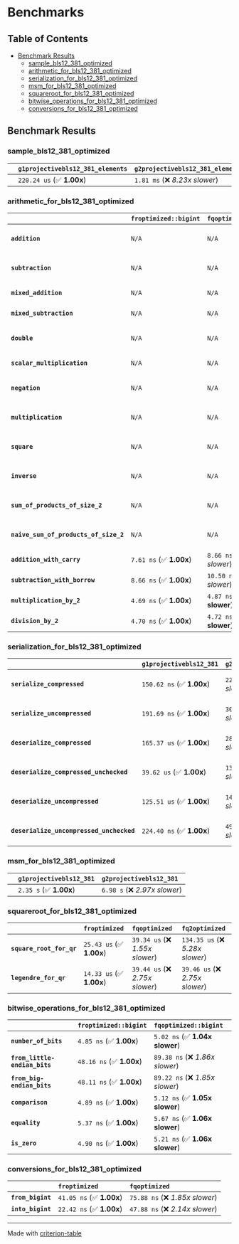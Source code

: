 # Benchmarks

## Table of Contents

- [Benchmark Results](#benchmark-results)
    - [sample_bls12_381_optimized](#sample_bls12_381_optimized)
    - [arithmetic_for_bls12_381_optimized](#arithmetic_for_bls12_381_optimized)
    - [serialization_for_bls12_381_optimized](#serialization_for_bls12_381_optimized)
    - [msm_for_bls12_381_optimized](#msm_for_bls12_381_optimized)
    - [squareroot_for_bls12_381_optimized](#squareroot_for_bls12_381_optimized)
    - [bitwise_operations_for_bls12_381_optimized](#bitwise_operations_for_bls12_381_optimized)
    - [conversions_for_bls12_381_optimized](#conversions_for_bls12_381_optimized)

## Benchmark Results

### sample_bls12_381_optimized

|        | `g1projectivebls12_381_elements`          | `g2projectivebls12_381_elements`           |
|:-------|:------------------------------------------|:------------------------------------------ |
|        | `220.24 us` (✅ **1.00x**)                 | `1.81 ms` (❌ *8.23x slower*)               |

### arithmetic_for_bls12_381_optimized

|                                       | `froptimized::bigint`          | `fqoptimized::bigint`           | `g1projectivebls12_381`          | `g2projectivebls12_381`          | `fq2optimized`                   | `fq12optimized`                   | `fqoptimized`                    | `froptimized`                     |
|:--------------------------------------|:-------------------------------|:--------------------------------|:---------------------------------|:---------------------------------|:---------------------------------|:----------------------------------|:---------------------------------|:--------------------------------- |
| **`addition`**                        | `N/A`                          | `N/A`                           | `1.22 us` (✅ **1.00x**)          | `3.88 us` (❌ *3.18x slower*)     | `23.30 ns` (🚀 **52.35x faster**) | `180.84 ns` (🚀 **6.74x faster**)  | `12.66 ns` (🚀 **96.33x faster**) | `8.66 ns` (🚀 **140.79x faster**)  |
| **`subtraction`**                     | `N/A`                          | `N/A`                           | `1.27 us` (✅ **1.00x**)          | `3.93 us` (❌ *3.10x slower*)     | `23.32 ns` (🚀 **54.36x faster**) | `158.46 ns` (🚀 **8.00x faster**)  | `12.94 ns` (🚀 **97.99x faster**) | `8.77 ns` (🚀 **144.50x faster**)  |
| **`mixed_addition`**                  | `N/A`                          | `N/A`                           | `886.22 ns` (✅ **1.00x**)        | `2.78 us` (❌ *3.14x slower*)     | `N/A`                            | `N/A`                             | `N/A`                            | `N/A`                             |
| **`mixed_subtraction`**               | `N/A`                          | `N/A`                           | `923.01 ns` (✅ **1.00x**)        | `2.83 us` (❌ *3.06x slower*)     | `N/A`                            | `N/A`                             | `N/A`                            | `N/A`                             |
| **`double`**                          | `N/A`                          | `N/A`                           | `584.27 ns` (✅ **1.00x**)        | `1.78 us` (❌ *3.05x slower*)     | `12.51 ns` (🚀 **46.69x faster**) | `71.11 ns` (🚀 **8.22x faster**)   | `7.24 ns` (🚀 **80.65x faster**)  | `5.87 ns` (🚀 **99.48x faster**)   |
| **`scalar_multiplication`**           | `N/A`                          | `N/A`                           | `338.24 us` (✅ **1.00x**)        | `976.80 us` (❌ *2.89x slower*)   | `N/A`                            | `N/A`                             | `N/A`                            | `N/A`                             |
| **`negation`**                        | `N/A`                          | `N/A`                           | `N/A`                            | `N/A`                            | `23.07 ns` (❌ *3.75x slower*)    | `101.08 ns` (❌ *16.42x slower*)   | `18.79 ns` (❌ *3.05x slower*)    | `6.16 ns` (✅ **1.00x**)           |
| **`multiplication`**                  | `N/A`                          | `N/A`                           | `N/A`                            | `N/A`                            | `241.98 ns` (❌ *5.26x slower*)   | `6.24 us` (❌ *135.65x slower*)    | `76.41 ns` (❌ *1.66x slower*)    | `45.97 ns` (✅ **1.00x**)          |
| **`square`**                          | `N/A`                          | `N/A`                           | `N/A`                            | `N/A`                            | `176.17 ns` (❌ *4.69x slower*)   | `4.37 us` (❌ *116.29x slower*)    | `65.07 ns` (❌ *1.73x slower*)    | `37.58 ns` (✅ **1.00x**)          |
| **`inverse`**                         | `N/A`                          | `N/A`                           | `N/A`                            | `N/A`                            | `15.41 us` (❌ *2.15x slower*)    | `25.73 us` (❌ *3.60x slower*)     | `15.10 us` (❌ *2.11x slower*)    | `7.15 us` (✅ **1.00x**)           |
| **`sum_of_products_of_size_2`**       | `N/A`                          | `N/A`                           | `N/A`                            | `N/A`                            | `526.45 ns` (❌ *6.19x slower*)   | `12.79 us` (❌ *150.27x slower*)   | `118.29 ns` (❌ *1.39x slower*)   | `85.11 ns` (✅ **1.00x**)          |
| **`naive_sum_of_products_of_size_2`** | `N/A`                          | `N/A`                           | `N/A`                            | `N/A`                            | `514.96 ns` (❌ *5.89x slower*)   | `12.70 us` (❌ *145.22x slower*)   | `163.41 ns` (❌ *1.87x slower*)   | `87.45 ns` (✅ **1.00x**)          |
| **`addition_with_carry`**             | `7.61 ns` (✅ **1.00x**)        | `8.66 ns` (❌ *1.14x slower*)    | `N/A`                            | `N/A`                            | `N/A`                            | `N/A`                             | `N/A`                            | `N/A`                             |
| **`subtraction_with_borrow`**         | `8.66 ns` (✅ **1.00x**)        | `10.50 ns` (❌ *1.21x slower*)   | `N/A`                            | `N/A`                            | `N/A`                            | `N/A`                             | `N/A`                            | `N/A`                             |
| **`multiplication_by_2`**             | `4.69 ns` (✅ **1.00x**)        | `4.87 ns` (✅ **1.04x slower**)  | `N/A`                            | `N/A`                            | `N/A`                            | `N/A`                             | `N/A`                            | `N/A`                             |
| **`division_by_2`**                   | `4.70 ns` (✅ **1.00x**)        | `4.72 ns` (✅ **1.00x slower**)  | `N/A`                            | `N/A`                            | `N/A`                            | `N/A`                             | `N/A`                            | `N/A`                             |

### serialization_for_bls12_381_optimized

|                                          | `g1projectivebls12_381`          | `g2projectivebls12_381`          | `froptimized`                      | `fqoptimized`                      | `fq2optimized`                     | `fq12optimized`                   |
|:-----------------------------------------|:---------------------------------|:---------------------------------|:-----------------------------------|:-----------------------------------|:-----------------------------------|:--------------------------------- |
| **`serialize_compressed`**               | `150.62 ns` (✅ **1.00x**)        | `228.13 ns` (❌ *1.51x slower*)   | `32.21 ns` (🚀 **4.68x faster**)    | `55.37 ns` (🚀 **2.72x faster**)    | `108.99 ns` (✅ **1.38x faster**)   | `704.32 ns` (❌ *4.68x slower*)    |
| **`serialize_uncompressed`**             | `191.69 ns` (✅ **1.00x**)        | `309.85 ns` (❌ *1.62x slower*)   | `32.75 ns` (🚀 **5.85x faster**)    | `55.25 ns` (🚀 **3.47x faster**)    | `109.01 ns` (✅ **1.76x faster**)   | `698.46 ns` (❌ *3.64x slower*)    |
| **`deserialize_compressed`**             | `165.37 us` (✅ **1.00x**)        | `285.07 us` (❌ *1.72x slower*)   | `52.54 ns` (🚀 **3147.66x faster**) | `93.25 ns` (🚀 **1773.34x faster**) | `214.41 ns` (🚀 **771.27x faster**) | `1.32 us` (🚀 **124.98x faster**)  |
| **`deserialize_compressed_unchecked`**   | `39.62 us` (✅ **1.00x**)         | `135.24 us` (❌ *3.41x slower*)   | `52.62 ns` (🚀 **753.01x faster**)  | `93.38 ns` (🚀 **424.29x faster**)  | `213.94 ns` (🚀 **185.20x faster**) | `1.32 us` (🚀 **29.96x faster**)   |
| **`deserialize_uncompressed`**           | `125.51 us` (✅ **1.00x**)        | `149.26 us` (❌ *1.19x slower*)   | `52.50 ns` (🚀 **2390.46x faster**) | `93.29 ns` (🚀 **1345.39x faster**) | `213.43 ns` (🚀 **588.07x faster**) | `1.32 us` (🚀 **94.92x faster**)   |
| **`deserialize_uncompressed_unchecked`** | `224.40 ns` (✅ **1.00x**)        | `492.97 ns` (❌ *2.20x slower*)   | `52.51 ns` (🚀 **4.27x faster**)    | `93.26 ns` (🚀 **2.41x faster**)    | `213.38 ns` (✅ **1.05x faster**)   | `1.32 us` (❌ *5.90x slower*)      |

### msm_for_bls12_381_optimized

|        | `g1projectivebls12_381`          | `g2projectivebls12_381`           |
|:-------|:---------------------------------|:--------------------------------- |
|        | `2.35 s` (✅ **1.00x**)           | `6.98 s` (❌ *2.97x slower*)       |

### squareroot_for_bls12_381_optimized

|                          | `froptimized`            | `fqoptimized`                   | `fq2optimized`                    |
|:-------------------------|:-------------------------|:--------------------------------|:--------------------------------- |
| **`square_root_for_qr`** | `25.43 us` (✅ **1.00x**) | `39.34 us` (❌ *1.55x slower*)   | `134.35 us` (❌ *5.28x slower*)    |
| **`legendre_for_qr`**    | `14.33 us` (✅ **1.00x**) | `39.44 us` (❌ *2.75x slower*)   | `39.46 us` (❌ *2.75x slower*)     |

### bitwise_operations_for_bls12_381_optimized

|                               | `froptimized::bigint`          | `fqoptimized::bigint`            |
|:------------------------------|:-------------------------------|:-------------------------------- |
| **`number_of_bits`**          | `4.85 ns` (✅ **1.00x**)        | `5.02 ns` (✅ **1.04x slower**)   |
| **`from_little-endian_bits`** | `48.16 ns` (✅ **1.00x**)       | `89.38 ns` (❌ *1.86x slower*)    |
| **`from_big-endian_bits`**    | `48.11 ns` (✅ **1.00x**)       | `89.22 ns` (❌ *1.85x slower*)    |
| **`comparison`**              | `4.89 ns` (✅ **1.00x**)        | `5.12 ns` (✅ **1.05x slower**)   |
| **`equality`**                | `5.37 ns` (✅ **1.00x**)        | `5.67 ns` (✅ **1.06x slower**)   |
| **`is_zero`**                 | `4.90 ns` (✅ **1.00x**)        | `5.21 ns` (✅ **1.06x slower**)   |

### conversions_for_bls12_381_optimized

|                   | `froptimized`            | `fqoptimized`                    |
|:------------------|:-------------------------|:-------------------------------- |
| **`from_bigint`** | `41.05 ns` (✅ **1.00x**) | `75.88 ns` (❌ *1.85x slower*)    |
| **`into_bigint`** | `22.42 ns` (✅ **1.00x**) | `47.88 ns` (❌ *2.14x slower*)    |

---
Made with [criterion-table](https://github.com/nu11ptr/criterion-table)

